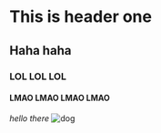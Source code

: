 # This is header one
## Haha haha
### LOL LOL LOL
#### LMAO LMAO LMAO LMAO
_hello there_
![dog][dogurl]

[dogurl]: https://eugeneweekly.com/wp-content/uploads/2020/08/20200820pets-1-lede-1300x844.jpg